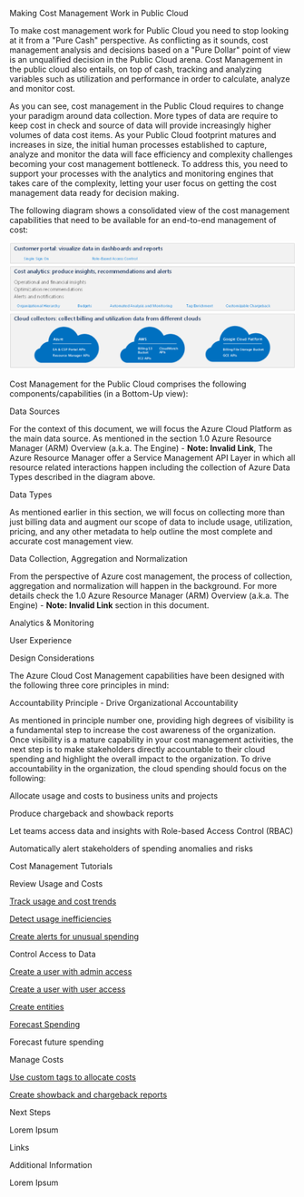 
Making Cost Management Work in Public Cloud 


 


To make cost management work for Public Cloud you need to stop looking at it from a "Pure Cash" perspective. As conflicting as it sounds, cost management analysis and decisions based on a "Pure Dollar" point of view is an unqualified decision in the Public Cloud arena. Cost Management in the public cloud also entails, on top of cash, tracking and analyzing variables such as utilization and performance in order to calculate, analyze and monitor cost.  


 


As you can see, cost management in the Public Cloud requires to change your paradigm around data collection. More types of data are require to keep cost in check and source of data will provide increasingly higher volumes of data cost items. As your Public Cloud footprint matures and increases in size, the initial human processes established to capture, analyze and monitor the data will face efficiency and complexity challenges becoming your cost management bottleneck. To address this, you need to support your processes with the analytics and monitoring engines that takes care of the complexity, letting your user focus on getting the cost management data ready for decision making.  


 


The following diagram shows a consolidated view of the cost management capabilities that need to be available for an end-to-end management of cost: 


![ConsolidatedCostManagement](https://github.com/alvarovitta/Cost-Management/blob/master/Images/ConsolidatedCostManagement.png)

 


Cost Management for the Public Cloud comprises the following components/capabilities (in a Bottom-Up view): 


 


Data Sources 


 


For the context of this document, we will focus the Azure Cloud Platform as the main data source. As mentioned in the section 1.0 Azure Resource Manager (ARM) Overview (a.k.a. The Engine) - **Note: Invalid Link**, The Azure Resource Manager offer a Service Management API Layer in which all resource related interactions happen including the collection of Azure Data Types described in the diagram above.  


 


Data Types 


 


As mentioned earlier in this section, we will focus on collecting more than just billing data and augment our scope of data to include usage, utilization, pricing, and any other metadata to help outline the most complete and accurate cost management view. 


 


Data Collection, Aggregation and Normalization 


 


From the perspective of Azure cost management, the process of collection, aggregation and normalization will happen in the background. For more details check the 1.0 Azure Resource Manager (ARM) Overview (a.k.a. The Engine) - **Note: Invalid Link** section in this document. 


 


Analytics & Monitoring 


 


User Experience 


 


Design Considerations 


The Azure Cloud Cost Management capabilities have been designed with the following three core principles in mind: 

Accountability Principle - Drive Organizational Accountability 



As mentioned in principle number one, providing high degrees of visibility is a fundamental step to increase the cost awareness of the organization. Once visibility is a mature capability in your cost management activities, the next step is to make stakeholders directly accountable to their cloud spending and highlight the overall impact to the organization. To drive accountability in the organization, the cloud spending should focus on the following: 

Allocate usage and costs to business units and projects 


Produce chargeback and showback reports 


Let teams access data and insights with Role-based Access Control (RBAC) 


Automatically alert stakeholders of spending anomalies and risks 



 


Cost Management Tutorials 


 


Review Usage and Costs 

[Track usage and cost trends](https://docs.microsoft.com/en-us/azure/cost-management/tutorial-review-usage#track-usage-and-cost-trends) 


[Detect usage inefficiencies](https://docs.microsoft.com/en-us/azure/cost-management/tutorial-review-usage#detect-usage-inefficiencies) 


[Create alerts for unusual spending](https://docs.microsoft.com/en-us/azure/cost-management/tutorial-review-usage#create-alerts-for-unusual-spending) 



Control Access to Data 

[Create a user with admin access](https://docs.microsoft.com/en-us/azure/cost-management/tutorial-user-access#create-a-user-with-admin-access) 


[Create a user with user access](https://docs.microsoft.com/en-us/azure/cost-management/tutorial-user-access#create-a-user-with-user-access) 


[Create entities](https://docs.microsoft.com/en-us/azure/cost-management/tutorial-user-access#create-entities) 



[Forecast Spending](https://docs.microsoft.com/en-us/azure/cost-management/tutorial-forecast-spending#forecast-future-spending-1) 

Forecast future spending 



Manage Costs 

[Use custom tags to allocate costs](https://docs.microsoft.com/en-us/azure/cost-management/tutorial-manage-costs#use-custom-tags-to-allocate-costs) 


[Create showback and chargeback reports](https://docs.microsoft.com/en-us/azure/cost-management/tutorial-manage-costs#create-showback-and-chargeback-reports) 



 


Next Steps 

Lorem Ipsum 



 


Links 

 



Additional Information 


 

Lorem Ipsum 

